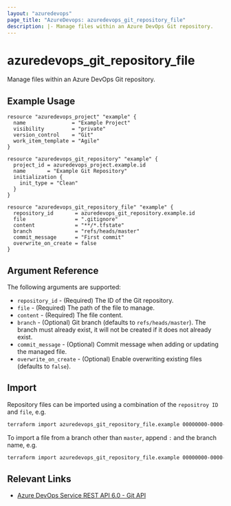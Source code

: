 ```yaml
---
layout: "azuredevops"
page_title: "AzureDevops: azuredevops_git_repository_file"
description: |- Manage files within an Azure DevOps Git repository.
---
```


# azuredevops_git_repository_file

Manage files within an Azure DevOps Git repository.

## Example Usage

```hcl
resource "azuredevops_project" "example" {
  name               = "Example Project"
  visibility         = "private"
  version_control    = "Git"
  work_item_template = "Agile"
}

resource "azuredevops_git_repository" "example" {
  project_id = azuredevops_project.example.id
  name       = "Example Git Repository"
  initialization {
    init_type = "Clean"
  }
}

resource "azuredevops_git_repository_file" "example" {
  repository_id       = azuredevops_git_repository.example.id
  file                = ".gitignore"
  content             = "**/*.tfstate"
  branch              = "refs/heads/master"
  commit_message      = "First commit"
  overwrite_on_create = false
}
```

## Argument Reference

The following arguments are supported:

- `repository_id` - (Required) The ID of the Git repository.
- `file` - (Required) The path of the file to manage.
- `content` - (Required) The file content.
- `branch` - (Optional) Git branch (defaults to `refs/heads/master`). The branch must already exist, it will not be created if it
  does not already exist.
- `commit_message` - (Optional) Commit message when adding or updating the managed file.
- `overwrite_on_create` - (Optional) Enable overwriting existing files (defaults to `false`).

## Import

Repository files can be imported using a combination of the `repositroy ID` and `file`, e.g.

```sh
terraform import azuredevops_git_repository_file.example 00000000-0000-0000-0000-000000000000/.gitignore
```

To import a file from a branch other than `master`, append `:` and the branch name, e.g.

```sh
terraform import azuredevops_git_repository_file.example 00000000-0000-0000-0000-000000000000/.gitignore:refs/heads/master
```

## Relevant Links

- [Azure DevOps Service REST API 6.0 - Git API](https://docs.microsoft.com/en-us/rest/api/azure/devops/git/?view=azure-devops-rest-6.0)
